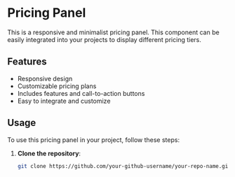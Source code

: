 # Pricing Panel

This is a responsive and minimalist pricing panel. This component can be easily integrated into your projects to display different pricing tiers.

## Features

- Responsive design
- Customizable pricing plans
- Includes features and call-to-action buttons
- Easy to integrate and customize

## Usage

To use this pricing panel in your project, follow these steps:

1. **Clone the repository**:

   ```bash
   git clone https://github.com/your-github-username/your-repo-name.git
